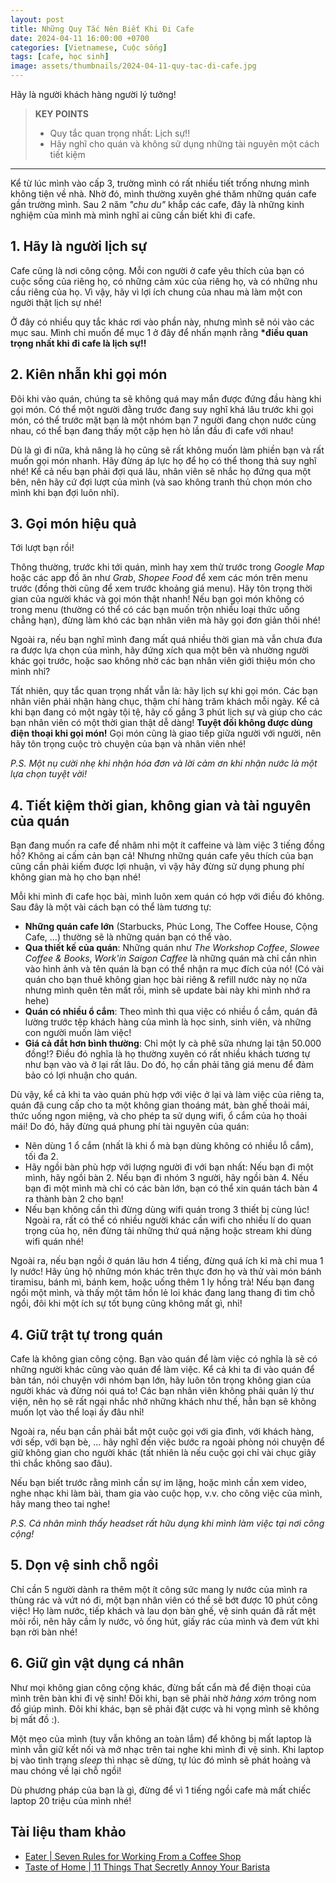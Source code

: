```yaml
---
layout: post
title: Những Quy Tắc Nên Biết Khi Đi Cafe
date: 2024-04-11 16:00:00 +0700
categories: [Vietnamese, Cuộc sống]
tags: [cafe, học sinh]
image: assets/thumbnails/2024-04-11-quy-tac-di-cafe.jpg
---
```


Hãy là người khách hàng người lý tưởng!

> **KEY POINTS**
>
> - Quy tắc quan trọng nhất: Lịch sự!!
> - Hãy nghĩ cho quán và không sử dụng những tài nguyên một cách tiết kiệm

---

Kể từ lúc mình vào cấp 3, trường mình có rất nhiều tiết trống nhưng mình không tiện về nhà. Nhờ đó, mình thường xuyên ghé thăm những quán cafe gần trường mình. Sau 2 năm _"chu du"_ khắp các cafe, đây là những kinh nghiệm của mình mà mình nghĩ ai cũng cần biết khi đi cafe.

## 1. Hãy là người lịch sự

Cafe cũng là nơi công cộng. Mỗi con người ở cafe yêu thích của bạn có cuộc sống của riêng họ, có những cảm xúc của riêng họ, và có những nhu cầu riêng của họ. Vì vậy, hãy vì lợi ích chung của nhau mà làm một con người thật lịch sự nhé!

Ở đây có nhiều quy tắc khác rơi vào phần này, nhưng mình sẽ nói vào các mục sau. Mình chỉ muốn để mục 1 ở đây để nhấn mạnh rằng **\*điều quan trọng nhất khi đi cafe là lịch sự!!**

## 2. Kiên nhẫn khi gọi món

Đôi khi vào quán, chúng ta sẽ không quá may mắn được đứng đầu hàng khi gọi món. Có thể một người đằng trước đang suy nghĩ khá lâu trước khi gọi món, có thể trước mặt bạn là một nhóm bạn 7 người đang chọn nước cùng nhau, có thể bạn đang thấy một cặp hẹn hò lần đầu đi cafe với nhau!

Dù là gì đi nữa, khả năng là họ cũng sẽ rất không muốn làm phiền bạn và rất muốn gọi món nhanh. Hãy đừng áp lực họ để họ có thể thong thả suy nghĩ nhé! Kể cả nếu bạn phải đợi quá lâu, nhân viên sẽ nhắc họ đứng qua một bên, nên hãy cứ đợi lượt của mình (và sao không tranh thủ chọn món cho mình khi bạn đợi luôn nhỉ).

## 3. Gọi món hiệu quả

Tới lượt bạn rồi!

Thông thường, trước khi tới quán, mình hay xem thử trước trong _Google Map_ hoặc các app đồ ăn như _Grab_, _Shopee Food_ để xem các món trên menu trước (đồng thời cũng để xem trước khoảng giá menu). Hãy tôn trọng thời gian của người khác và gọi món thật nhanh! Nếu bạn gọi món không có trong menu (thường có thể có các bạn muốn trộn nhiều loại thức uống chẳng hạn), đừng làm khó các bạn nhân viên mà hãy gọi đơn giản thôi nhé!

Ngoài ra, nếu bạn nghĩ mình đang mất quá nhiều thời gian mà vẫn chưa đưa ra được lựa chọn của mình, hãy đứng xích qua một bên và nhường người khác gọi trước, hoặc sao không nhờ các bạn nhân viên giới thiệu món cho mình nhỉ?

Tất nhiên, quy tắc quan trọng nhất vẫn là: hãy lịch sự khi gọi món. Các bạn nhân viên phải nhận hàng chục, thậm chí hàng trăm khách mỗi ngày. Kể cả khi bạn đang có một ngày tội tệ, hãy cố gắng 3 phút lịch sự và giúp cho các bạn nhân viên có một thời gian thật dễ dàng! **Tuyệt đối không được dùng điện thoại khi gọi món!** Gọi món cũng là giao tiếp giữa người với người, nên hãy tôn trọng cuộc trò chuyện của bạn và nhân viên nhé!

_P.S. Một nụ cười nhẹ khi nhận hóa đơn và lời cảm ơn khi nhận nước là một lựa chọn tuyệt vời!_

## 4. Tiết kiệm thời gian, không gian và tài nguyên của quán

Bạn đang muốn ra cafe để nhâm nhi một ít caffeine và làm việc 3 tiếng đồng hồ? Không ai cấm cản bạn cả! Nhưng những quán cafe yêu thích của bạn cũng cần phải kiếm được lợi nhuận, vì vậy hãy đừng sử dụng phung phí không gian mà họ cho bạn nhé!

Mỗi khi mình đi cafe học bài, mình luôn xem quán có hợp với điều đó không. Sau đây là một vài cách bạn có thể làm tương tự:

- **Những quán cafe lớn** (Starbucks, Phúc Long, The Coffee House, Cộng Cafe, ...) thường sẽ là những quán bạn có thể vào.
- **Qua thiết kế của quán**: Những quán như _The Workshop Coffee_, _Slowee Coffee & Books_, _Work'in Saigon Caffee_ là những quán mà chỉ cần nhìn vào hình ảnh và tên quán là bạn có thể nhận ra mục đích của nó! (Có vài quán cho bạn thuê không gian học bài riêng & refill nước này nọ nữa nhưng mình quên tên mất rồi, mình sẽ update bài này khi mình nhớ ra hehe)
- **Quán có nhiều ổ cắm**: Theo mình thì qua việc có nhiều ổ cắm, quán đã lường trước tệp khách hàng của mình là học sinh, sinh viên, và những con người muốn làm việc!
- **Giá cả đắt hơn bình thường**: Chỉ một ly cà phê sữa nhưng lại tận 50.000 đồng!? Điều đó nghĩa là họ thường xuyên có rất nhiều khách tương tự như bạn vào và ở lại rất lâu. Do đó, họ cần phải tăng giá menu để đảm bảo có lợi nhuận cho quán.

Dù vậy, kể cả khi ta vào quán phù hợp với việc ở lại và làm việc của riêng ta, quán đã cung cấp cho ta một không gian thoáng mát, bàn ghế thoải mái, thức uống ngon miệng, và cho phép ta sử dụng wifi, ổ cắm của họ thoải mái! Do đó, hãy đừng quá phung phí tài nguyên của quán:

- Nên dùng 1 ổ cắm (nhất là khi ổ mà bạn dùng không có nhiều lỗ cắm), tối đa 2.
- Hãy ngồi bàn phù hợp với lượng người đi với bạn nhất: Nếu bạn đi một mình, hãy ngồi bàn 2. Nếu bạn đi nhóm 3 người, hãy ngồi bàn 4. Nếu bạn đi một mình mà chỉ có các bàn lớn, bạn có thể xin quán tách bàn 4 ra thành bàn 2 cho bạn!
- Nếu bạn không cần thì đừng dùng wifi quán trong 3 thiết bị cùng lúc! Ngoài ra, rất có thể có nhiều người khác cần wifi cho nhiều lí do quan trọng của họ, nên đừng tải những thứ quá nặng hoặc stream khi dùng wifi quán nhé!

Ngoài ra, nếu bạn ngồi ở quán lâu hơn 4 tiếng, đừng quá ích kỉ mà chỉ mua 1 ly nước! Hãy ủng hộ những món khác trên thực đơn họ và thử vài món bánh tiramisu, bánh mì, bánh kem, hoặc uống thêm 1 ly hồng trà! Nếu bạn đang ngồi một mình, và thấy một tâm hồn lẻ loi khác đang lang thang đi tìm chỗ ngồi, đôi khi một ích sự tốt bụng cũng không mất gì, nhỉ!

## 4. Giữ trật tự trong quán

Cafe là không gian công cộng. Bạn vào quán để làm việc có nghĩa là sẽ có những người khác cũng vào quán để làm việc. Kể cả khi ta đi vào quán để bàn tán, nói chuyện với nhóm bạn lớn, hãy luôn tôn trọng không gian của người khác và đừng nói quá to! Các bạn nhân viên không phải quản lý thư viện, nên họ sẽ rất ngại nhắc nhở những khách như thế, hẳn bạn sẽ không muốn lọt vào thể loại ấy đâu nhỉ!

Ngoài ra, nếu bạn cần phải bắt một cuộc gọi với gia đình, với khách hàng, với sếp, với bạn bè, ... hãy nghĩ đến việc bước ra ngoài phòng nói chuyện để giữ không gian cho người khác (tất nhiên là nếu cuộc gọi chỉ vài chục giây thì chắc không sao đâu).

Nếu bạn biết trước rằng mình cần sự im lặng, hoặc mình cần xem video, nghe nhạc khi làm bài, tham gia vào cuộc họp, v.v. cho công việc của mình, hãy mang theo tai nghe!

_P.S. Cá nhân mình thấy headset rất hữu dụng khi mình làm việc tại nơi công cộng!_

## 5. Dọn vệ sinh chỗ ngồi

Chỉ cần 5 người dành ra thêm một ít công sức mang ly nước của mình ra thùng rác và vứt nó đi, một bạn nhân viên có thể sẽ bớt được 10 phút công việc! Họ làm nước, tiếp khách và lau dọn bàn ghế, vệ sinh quán đã rất mệt mỏi rồi, nên hãy cầm ly nước, vỏ ống hút, giấy rác của mình và đem vứt khi bạn rời bàn nhé!

## 6. Giữ gìn vật dụng cá nhân

Như mọi không gian công cộng khác, đừng bất cẩn mà để điện thoại của mình trên bàn khi đi vệ sinh! Đôi khi, bạn sẽ phải nhờ _hàng xóm_ trông nom đồ giúp mình. Đôi khi khác, bạn sẽ phải đặt cược và hi vọng mình sẽ không bị mất đồ :).

Một mẹo của mình (tuy vẫn không an toàn lắm) để không bị mất laptop là mình vẫn giữ kết nối và mở nhạc trên tai nghe khi mình đi vệ sinh. Khi laptop bị vào tình trạng _sleep_ thì nhạc sẽ dừng, tự lúc đó mình sẽ phát hoảng và mau chóng về lại chỗ ngồi!

Dù phương pháp của bạn là gì, đừng để vì 1 tiếng ngồi cafe mà mất chiếc laptop 20 triệu của mình nhé!

## Tài liệu tham khảo

- [Eater | Seven Rules for Working From a Coffee Shop](https://www.eater.com/2019/10/1/20890743/coffee-shop-work-etiquette-laptop-cell-phone)
- [Taste of Home | 11 Things That Secretly Annoy Your Barista](https://www.tasteofhome.com/collection/coffee-shop-etiquette/)
